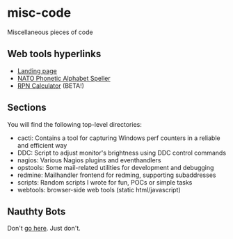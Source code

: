 # misc-code

Miscellaneous pieces of code

## Web tools hyperlinks

- [Landing page](https://dermoth.github.io/misc-code/)
- [NATO Phonetic Alphabet Speller](https://dermoth.github.io/misc-code/webtools/nato.html)
- [RPN Calculator](https://dermoth.github.io/misc-code/webtools/rpn.html) (BETA!)

## Sections

You will find the following top-level directories:

- cacti: Contains a tool for capturing Windows perf counters in a reliable and efficient way
- DDC: Script to adjust monitor's brightness using DDC control commands
- nagios: Various Nagios plugins and eventhandlers
- opstools: Some mail-related utilities for development and debugging
- redmine: Mailhandler frontend for redming, supporting subaddresses
- scripts: Random scripts I wrote for fun, POCs or simple tasks
- webtools: browser-side web tools (static html/javascript)

## Nauthty Bots

Don't [go here](http://www.guyot-sionnest.net/). Just don't.
